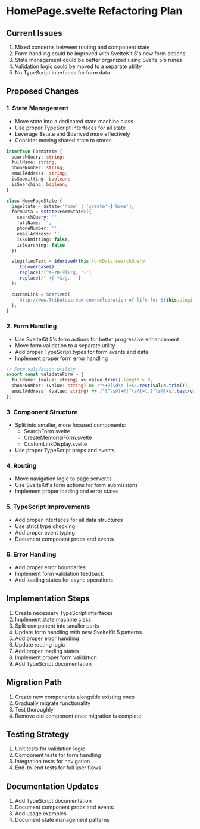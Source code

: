 # HomePage.svelte Refactoring Plan

## Current Issues
1. Mixed concerns between routing and component state
2. Form handling could be improved with SvelteKit 5's new form actions
3. State management could be better organized using Svelte 5's runes
4. Validation logic could be moved to a separate utility
5. No TypeScript interfaces for form data

## Proposed Changes

### 1. State Management
- Move state into a dedicated state machine class
- Use proper TypeScript interfaces for all state
- Leverage $state and $derived more effectively
- Consider moving shared state to stores

```typescript
interface FormState {
  searchQuery: string;
  fullName: string;
  phoneNumber: string;
  emailAddress: string;
  isSubmitting: boolean;
  isSearching: boolean;
}

class HomePageState {
  pageState = $state<'home' | 'create'>('home');
  formData = $state<FormState>({
    searchQuery: '',
    fullName: '',
    phoneNumber: '',
    emailAddress: '',
    isSubmitting: false,
    isSearching: false
  });

  slugifiedText = $derived(this.formData.searchQuery
    .toLowerCase()
    .replace(/[^a-z0-9]+/g, '-')
    .replace(/^-+|-+$/g, '')
  );

  customLink = $derived(
    `http://www.Tributestream.com/celebration-of-life-for-${this.slugifiedText}`
  );
}
```

### 2. Form Handling
- Use SvelteKit 5's form actions for better progressive enhancement
- Move form validation to a separate utility
- Add proper TypeScript types for form events and data
- Implement proper form error handling

```typescript
// Form validation utility
export const validateForm = {
  fullName: (value: string) => value.trim().length > 0,
  phoneNumber: (value: string) => /^\+?[\d\s-]+$/.test(value.trim()),
  emailAddress: (value: string) => /^[^\s@]+@[^\s@]+\.[^\s@]+$/.test(value.trim())
};
```

### 3. Component Structure
- Split into smaller, more focused components:
  - SearchForm.svelte
  - CreateMemorialForm.svelte
  - CustomLinkDisplay.svelte
- Use proper TypeScript props and events

### 4. Routing
- Move navigation logic to page.server.ts
- Use SvelteKit's form actions for form submissions
- Implement proper loading and error states

### 5. TypeScript Improvements
- Add proper interfaces for all data structures
- Use strict type checking
- Add proper event typing
- Document component props and events

### 6. Error Handling
- Add proper error boundaries
- Implement form validation feedback
- Add loading states for async operations

## Implementation Steps

1. Create necessary TypeScript interfaces
2. Implement state machine class
3. Split component into smaller parts
4. Update form handling with new SvelteKit 5 patterns
5. Add proper error handling
6. Update routing logic
7. Add proper loading states
8. Implement proper form validation
9. Add TypeScript documentation

## Migration Path

1. Create new components alongside existing ones
2. Gradually migrate functionality
3. Test thoroughly
4. Remove old component once migration is complete

## Testing Strategy

1. Unit tests for validation logic
2. Component tests for form handling
3. Integration tests for navigation
4. End-to-end tests for full user flows

## Documentation Updates

1. Add TypeScript documentation
2. Document component props and events
3. Add usage examples
4. Document state management patterns
